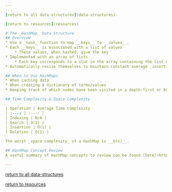```yaml
---
---
[return to all data-structures](data-structures)

[return to resources](resources)

# The _HashMap_ Data Structure
## Overview
* Use a _hash_ function to map __keys__ to __values__.
* Each __keys__ is associated with a list of values
    * These values, when hashed, give the key
* Implemented with an array of lists
    * Each key corresponds to a slot in the array containing the list of its values
* Automatically resize themselves to maintain constant average _insertion_ and _lookup_ times

## When to Use HashMaps
* When caching data
* When creating a dictionary of terms/values
* Keeping track of which nodes have been visited in a depth-first or breadth-first search of a [graph](../graphs).

## Time Complexity & Space Complexity

| Operation | Average Time Complexity
| :---: | :---: |
| Indexing | N/A |
| Search | O(1) |
| Insertion | O(1) |
| Deletion | O(1) |

The worst _space complexity_ of a HashMap is __O(n)__.

## HashMap Concept Review
A useful summary of HashMap concepts to review can be found [here](https://javaconceptoftheday.com/java-hashmap-programs-and-examples/).

---
```

[return to all data-structures](data-structures)

[return to resources](resources)

